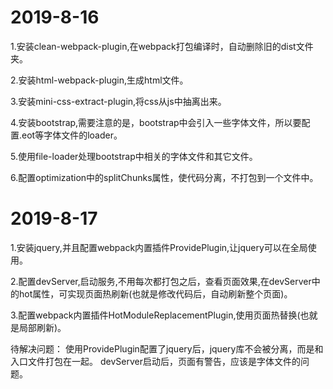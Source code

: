 # 2019-8-16

1.安装clean-webpack-plugin,在webpack打包编译时，自动删除旧的dist文件夹。

2.安装html-webpack-plugin,生成html文件。

3.安装mini-css-extract-plugin,将css从js中抽离出来。

4.安装bootstrap,需要注意的是，bootstrap中会引入一些字体文件，所以要配置.eot等字体文件的loader。

5.使用file-loader处理bootstrap中相关的字体文件和其它文件。

6.配置optimization中的splitChunks属性，使代码分离，不打包到一个文件中。

# 2019-8-17

1.安装jquery,并且配置webpack内置插件ProvidePlugin,让jquery可以在全局使用。

2.配置devServer,启动服务,不用每次都打包之后，查看页面效果,在devServer中的hot属性，可实现页面热刷新(也就是修改代码后，自动刷新整个页面)。

3.配置webpack内置插件HotModuleReplacementPlugin,使用页面热替换(也就是局部刷新)。

待解决问题：
使用ProvidePlugin配置了jquery后，jquery库不会被分离，而是和入口文件打包在一起。
devServer启动后，页面有警告，应该是字体文件的问题。



